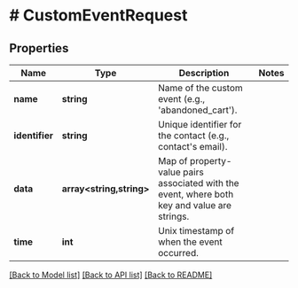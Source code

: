 # # CustomEventRequest

## Properties

Name | Type | Description | Notes
------------ | ------------- | ------------- | -------------
**name** | **string** | Name of the custom event (e.g., &#39;abandoned_cart&#39;). |
**identifier** | **string** | Unique identifier for the contact (e.g., contact&#39;s email). |
**data** | **array<string,string>** | Map of property-value pairs associated with the event, where both key and value are strings. |
**time** | **int** | Unix timestamp of when the event occurred. |

[[Back to Model list]](../../README.md#models) [[Back to API list]](../../README.md#endpoints) [[Back to README]](../../README.md)
